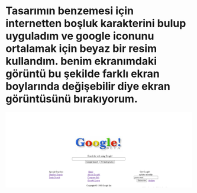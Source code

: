 # Tasarımın benzemesi için internetten boşluk karakterini bulup uyguladım ve google iconunu ortalamak için beyaz bir resim kullandım. benim ekranımdaki görüntü bu şekilde farklı ekran boylarında değişebilir diye ekran görüntüsünü bırakıyorum.
![a](img/Adsız.png)
